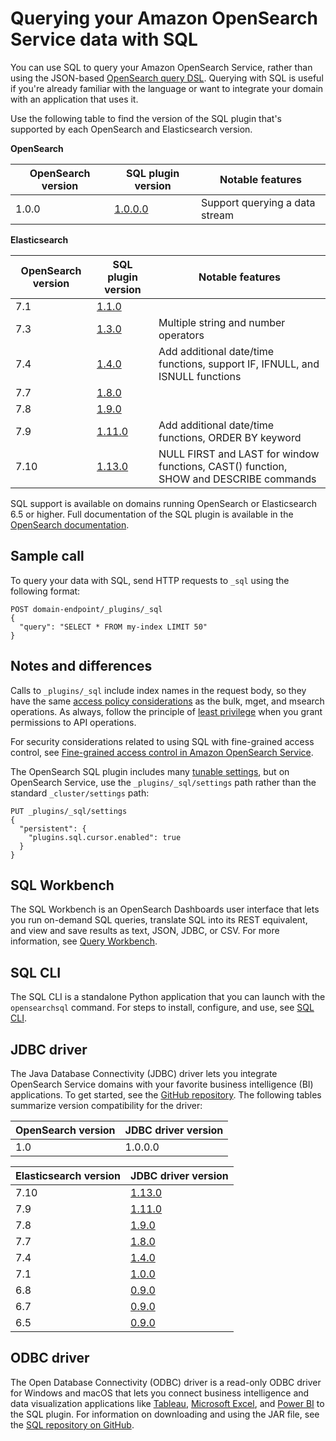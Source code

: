 # Querying your Amazon OpenSearch Service data with SQL<a name="sql-support"></a>

You can use SQL to query your Amazon OpenSearch Service, rather than using the JSON\-based [OpenSearch query DSL](https://opensearch.org/docs/opensearch/query-dsl/full-text/)\. Querying with SQL is useful if you're already familiar with the language or want to integrate your domain with an application that uses it\.

Use the following table to find the version of the SQL plugin that's supported by each OpenSearch and Elasticsearch version\.


**OpenSearch**  

| OpenSearch version | SQL plugin version | Notable features | 
| --- | --- | --- | 
| 1\.0\.0 |  [1\.0\.0\.0](https://github.com/opensearch-project/sql/releases/tag/1.0.0.0)  |  Support querying a data stream  | 


**Elasticsearch**  

| OpenSearch version | SQL plugin version | Notable features | 
| --- | --- | --- | 
|  7\.1  | [1\.1\.0](https://github.com/opendistro-for-elasticsearch/sql/releases/tag/v1.1.0.0) |  | 
|  7\.3  | [1\.3\.0](https://github.com/opendistro-for-elasticsearch/sql/releases/tag/v1.3.0.0) | Multiple string and number operators | 
| 7\.4 |  [1\.4\.0](https://github.com/opendistro-for-elasticsearch/sql/releases/tag/v1.4.0.0)  | Add additional date/time functions, support IF, IFNULL, and ISNULL functions | 
| 7\.7 |  [1\.8\.0](https://github.com/opendistro-for-elasticsearch/sql/releases/tag/v1.8.0.0)  |  | 
| 7\.8 |  [1\.9\.0](https://github.com/opendistro-for-elasticsearch/sql/releases/tag/v1.9.0.0)  |  | 
| 7\.9 |  [1\.11\.0](https://github.com/opendistro-for-elasticsearch/sql/releases/tag/v1.11.0.0)  | Add additional date/time functions, ORDER BY keyword | 
|  7\.10  | [1\.13\.0](https://github.com/opendistro-for-elasticsearch/sql/releases/tag/v1.13.0.0) | NULL FIRST and LAST for window functions, CAST\(\) function, SHOW and DESCRIBE commands | 

SQL support is available on domains running OpenSearch or Elasticsearch 6\.5 or higher\. Full documentation of the SQL plugin is available in the [OpenSearch documentation](https://opensearch.org/docs/search-plugins/sql/index/)\.

## Sample call<a name="sql-sample"></a>

To query your data with SQL, send HTTP requests to `_sql` using the following format:

```
POST domain-endpoint/_plugins/_sql
{
  "query": "SELECT * FROM my-index LIMIT 50"
}
```

## Notes and differences<a name="sql-diff"></a>

Calls to `_plugins/_sql` include index names in the request body, so they have the same [access policy considerations](ac.md#ac-advanced) as the bulk, mget, and msearch operations\. As always, follow the principle of [least privilege](https://docs.aws.amazon.com/IAM/latest/UserGuide/best-practices.html#grant-least-privilege) when you grant permissions to API operations\.

For security considerations related to using SQL with fine\-grained access control, see [Fine\-grained access control in Amazon OpenSearch Service](fgac.md)\.

The OpenSearch SQL plugin includes many [tunable settings](https://opensearch.org/docs/search-plugins/sql/settings/), but on OpenSearch Service, use the `_plugins/_sql/settings` path rather than the standard `_cluster/settings` path:

```
PUT _plugins/_sql/settings
{
  "persistent": {
    "plugins.sql.cursor.enabled": true
  }
}
```

## SQL Workbench<a name="workbench"></a>

The SQL Workbench is an OpenSearch Dashboards user interface that lets you run on\-demand SQL queries, translate SQL into its REST equivalent, and view and save results as text, JSON, JDBC, or CSV\. For more information, see [Query Workbench](https://opensearch.org/docs/search-plugins/sql/workbench/)\.

## SQL CLI<a name="cli"></a>

The SQL CLI is a standalone Python application that you can launch with the `opensearchsql` command\. For steps to install, configure, and use, see [SQL CLI](https://opensearch.org/docs/search-plugins/sql/cli/)\.

## JDBC driver<a name="jdbc-driver"></a>

The Java Database Connectivity \(JDBC\) driver lets you integrate OpenSearch Service domains with your favorite business intelligence \(BI\) applications\. To get started, see the [GitHub repository](https://github.com/opensearch-project/sql/tree/main/sql-jdbc)\. The following tables summarize version compatibility for the driver:


| OpenSearch version | JDBC driver version | 
| --- | --- | 
| 1\.0 | 1\.0\.0\.0 | 


| Elasticsearch version | JDBC driver version | 
| --- | --- | 
| 7\.10 | [1\.13\.0](https://d3g5vo6xdbdb9a.cloudfront.net/downloads/elasticsearch-clients/opendistro-sql-jdbc/opendistro-sql-jdbc-1.13.0.0.jar) | 
| 7\.9 | [1\.11\.0](https://d3g5vo6xdbdb9a.cloudfront.net/downloads/elasticsearch-clients/opendistro-sql-jdbc/opendistro-sql-jdbc-1.11.0.0.jar) | 
| 7\.8 | [1\.9\.0](https://d3g5vo6xdbdb9a.cloudfront.net/downloads/elasticsearch-clients/opendistro-sql-jdbc/opendistro-sql-jdbc-1.9.0.0.jar) | 
| 7\.7 | [1\.8\.0](https://d3g5vo6xdbdb9a.cloudfront.net/downloads/elasticsearch-clients/opendistro-sql-jdbc/opendistro-sql-jdbc-1.8.0.0.jar) | 
| 7\.4 | [1\.4\.0](https://d3g5vo6xdbdb9a.cloudfront.net/downloads/elasticsearch-clients/opendistro-sql-jdbc/opendistro-sql-jdbc-1.4.0.0.jar) | 
| 7\.1 | [1\.0\.0](https://d3g5vo6xdbdb9a.cloudfront.net/downloads/elasticsearch-clients/opendistro-sql-jdbc/opendistro-sql-jdbc-1.0.0.0.jar) | 
| 6\.8 | [0\.9\.0](https://d3g5vo6xdbdb9a.cloudfront.net/downloads/elasticsearch-clients/opendistro-sql-jdbc/opendistro-sql-jdbc-0.9.0.0.jar) | 
| 6\.7 | [0\.9\.0](https://d3g5vo6xdbdb9a.cloudfront.net/downloads/elasticsearch-clients/opendistro-sql-jdbc/opendistro-sql-jdbc-0.9.0.0.jar) | 
| 6\.5 | [0\.9\.0](https://d3g5vo6xdbdb9a.cloudfront.net/downloads/elasticsearch-clients/opendistro-sql-jdbc/opendistro-sql-jdbc-0.9.0.0.jar) | 

## ODBC driver<a name="odbc"></a>

The Open Database Connectivity \(ODBC\) driver is a read\-only ODBC driver for Windows and macOS that lets you connect business intelligence and data visualization applications like [Tableau](https://github.com/opensearch-project/sql/blob/main/sql-odbc/docs/user/tableau_support.md), [Microsoft Excel](https://github.com/opensearch-project/sql/blob/main/sql-odbc/docs/user/microsoft_excel_support.md), and [Power BI](https://github.com/opensearch-project/sql/blob/main/sql-odbc/docs/user/power_bi_support.md) to the SQL plugin\. For information on downloading and using the JAR file, see the [SQL repository on GitHub](https://github.com/opensearch-project/sql/tree/main/sql-odbc)\.